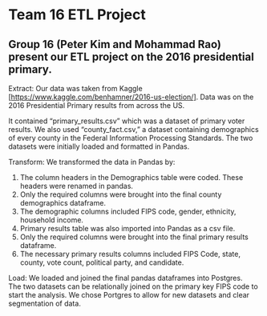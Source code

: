 # Team 16 ETL Project
## Group 16 (Peter Kim and Mohammad Rao) present our ETL project on the 2016 presidential primary.

Extract: Our data was taken from Kaggle [https://www.kaggle.com/benhamner/2016-us-election/]. 
Data was on the 2016 Presidential Primary results from across the US. 

It contained “primary_results.csv” which was a dataset of primary voter results. 
We also used “county_fact.csv,” a dataset containing demographics of every county in the Federal Information Processing Standards. 
The two datasets were initially loaded and formatted in Pandas.

Transform: We transformed the data in Pandas by:

1. The column headers in the Demographics table were coded.  These headers were renamed in pandas.  
2. Only the required columns were brought into the final county demographics dataframe.
3. The demographic columns included FIPS code, gender, ethnicity, household income.
4. Primary results table was also imported into Pandas as a csv file.
5. Only the required columns were brought into the final primary results dataframe.
6. The necessary primary results columns included FIPS Code, state, county, vote count, political party, and candidate.

Load: We loaded and joined the final pandas dataframes into Postgres.  
The two datasets can be relationally joined on the primary key FIPS code to start the analysis. 
We chose Portgres to allow for new datasets and clear segmentation of data.
